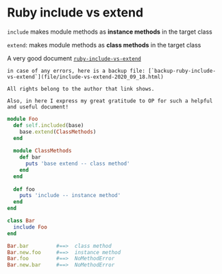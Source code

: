 ---
---

# Ruby include vs extend

`include` makes module methods as **instance methods** in the target class

`extend`: makes module methods as **class methods** in the target class


A very good document [`ruby-include-vs-extend`](https://medium.com/@leo_hetsch/ruby-modules-include-vs-prepend-vs-extend-f09837a5b073)


```note
in case of any errors, here is a backup file: [`backup-ruby-include-vs-extend`](file/include-vs-extend-2020_09_18.html)

All rights belong to the author that link shows.

Also, in here I express my great gratitude to OP for such a helpful and useful document!
```


```ruby
module Foo
  def self.included(base)
    base.extend(ClassMethods)
  end
  
  module ClassMethods
    def bar
      puts 'base extend -- class method'
    end
  end
  
  def foo
    puts 'include -- instance method'
  end
end

class Bar
  include Foo
end

Bar.bar         #==>  class method
Bar.new.foo     #==>  instance method
Bar.foo         #==>  NoMethodError
Bar.new.bar     #==>  NoMethodError
```






